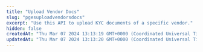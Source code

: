 ```yaml
---
title: "Upload Vendor Docs"
slug: "pgesuploadvendorsdocs"
excerpt: "Use this API to upload KYC documents of a specific vendor."
hidden: false
createdAt: "Thu Mar 07 2024 13:13:19 GMT+0000 (Coordinated Universal Time)"
updatedAt: "Thu Mar 07 2024 13:13:20 GMT+0000 (Coordinated Universal Time)"
---
```

